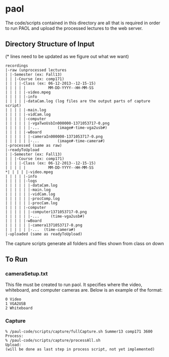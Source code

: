# paol
The code/scripts contained in this directory are all that is required in order
 to run PAOL and upload the processed lectures to the web server. 

## Directory Structure of Input
(* lines need to be updated as we figure out what we want)

```
recordings
|-raw (unprocessed lectures
| |-Semester (ex: Fall13)
| | |-Course (ex: comp171)
| | | |-Class (ex: 06-12-2013--12-15-15)
| | | | |          MM-DD-YYYY--HH-MM-SS
| | | | |-video.mpeg
| | | | |-info
| | | | |-dataCam.log (log files are the output parts of capture script)
| | | | |-main.log
| | | | |-vidCam.log
| | | | |-computer
| | | | | |-vgaTwoUsbIn000000-1371053717-0.png
| | | | | |-...        (image#-time-vga2usb#)
| | | | |-wBoard
| | | | | |-cameraIn000000-1371053717-0.png
| | | | | |-...        (image#-time-camera#)
|-processed (same as raw)
|-readyToUpload
| |-Semester (ex: Fall13)
| | |-Course (ex: comp171)
| | | |-Class (ex: 06-12-2013--12-15-15)
| | | | |          MM-DD-YYYY--HH-MM-SS
*| | | | |-video.mpeg
| | | | |-info 
| | | | |-logs
| | | | | |-dataCam.log 
| | | | | |-main.log
| | | | | |-vidCam.log
| | | | | |-procComp.log
| | | | | |-procCam.log
| | | | |-computer
| | | | | |-computer1371053717-0.png
| | | | | |-...     (time-vga2usb#)
| | | | |-wBoard
| | | | | |-camera1371053717-0.png
| | | | | |-...  (time-camera#)
|-uploaded (same as readyToUpload)
```

The capture scripts generate all folders and files shown from class on down

## To Run

### cameraSetup.txt
This file must be created to run paol. It specifies where the video, whiteboard, and computer cameras are. Below is an example of the format:

```
0 Video
1 VGA2USB
2 Whiteboard
```
### Capture
```
% /paul-code/scripts/capture/fullCapture.sh Summer13 comp171 3600
Process:
% /paul-code/scripts/capture/processAll.sh
Upload:
(will be done as last step in process script, not yet implemented)
```
